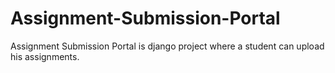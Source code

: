 # Assignment-Submission-Portal
Assignment  Submission Portal is django project where a student can upload his assignments.
